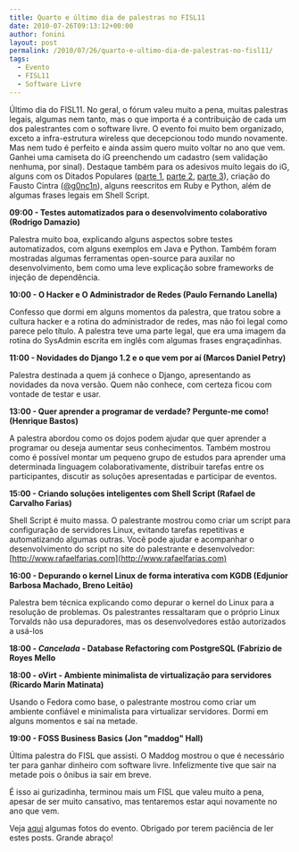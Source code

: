 ```yaml
---
title: Quarto e último dia de palestras no FISL11
date: 2010-07-26T09:13:12+00:00
author: fonini
layout: post
permalink: /2010/07/26/quarto-e-ultimo-dia-de-palestras-no-fisl11/
tags:
  - Evento
  - FISL11
  - Software Livre
---
```

Último dia do FISL11. No geral, o fórum valeu muito a pena, muitas palestras legais, algumas nem tanto, mas o que importa é a contribuição de cada um dos palestrantes com o software livre. O evento foi muito bem organizado, exceto a infra-estrutura wireless que decepcionou todo mundo novamente. Mas nem tudo é perfeito e ainda assim quero muito voltar no ano que vem. Ganhei uma camiseta do iG preenchendo um cadastro (sem validação nenhuma, por sinal). Destaque também para os adesivos muito legais do iG, alguns com os Ditados Populares ([parte 1](http://goncin.wordpress.com/2010/06/21/ditados-populares-em-php), [parte 2](http://goncin.wordpress.com/2010/06/29/ditados-populares-em-php-parte-2), [parte 3](http://goncin.wordpress.com/2010/07/22/ditados-populares-em-php-parte-3-a-batelada-final)), criação do Fausto Cintra ([@g0nc1n](http://twitter.com/g0nc1n)), alguns reescritos em Ruby e Python, além de algumas frases legais em Shell Script.

**09:00 - Testes automatizados para o desenvolvimento colaborativo (Rodrigo Damazio)**

Palestra muito boa, explicando alguns aspectos sobre testes automatizados, com alguns exemplos em Java e Python. Também foram mostradas algumas ferramentas open-source para auxilar no desenvolvimento, bem como uma leve explicação sobre frameworks de injeção de dependência. 

**10:00 - O Hacker e O Administrador de Redes (Paulo Fernando Lanella)**

Confesso que dormi em alguns momentos da palestra, que tratou sobre a cultura hacker e a rotina do administrador de redes, mas não foi legal como parece pelo título. A palestra teve uma parte legal, que era uma imagem da rotina do SysAdmin escrita em inglês com algumas frases engraçadinhas. 

**11:00 - Novidades do Django 1.2 e o que vem por aí (Marcos Daniel Petry)**

Palestra destinada a quem já conhece o Django, apresentando as novidades da nova versão. Quem não conhece, com certeza ficou com vontade de testar e usar. 

**13:00 - Quer aprender a programar de verdade? Pergunte-me como! (Henrique Bastos)**

A palestra abordou como os dojos podem ajudar que quer aprender a programar ou deseja aumentar seus conhecimentos. Também mostrou como é possível montar um pequeno grupo de estudos para aprender uma determinada linguagem colaborativamente, distribuir tarefas entre os participantes, discutir as soluções apresentadas e participar de eventos. 

**15:00 - Criando soluções inteligentes com Shell Script (Rafael de Carvalho Farias)**

Shell Script é muito massa. O palestrante mostrou como criar um script para configuração de servidores Linux, evitando tarefas repetitivas e automatizando algumas outras. Você pode ajudar e acompanhar o desenvolvimento do script no site do palestrante e desenvolvedor: [http://www.rafaelfarias.com](http://www.rafaelfarias.com) 

**16:00 - Depurando o kernel Linux de forma interativa com KGDB (Edjunior Barbosa Machado, Breno Leitão)**

Palestra bem técnica explicando como depurar o kernel do Linux para a resolução de problemas. Os palestrantes ressaltaram que o próprio Linux Torvalds não usa depuradores, mas os desenvolvedores estão autorizados a usá-los 

**18:00 - _Cancelada_ - Database Refactoring com PostgreSQL (Fabrízio de Royes Mello**

**18:00 - oVirt - Ambiente minimalista de virtualização para servidores (Ricardo Marin Matinata)**

Usando o Fedora como base, o palestrante mostrou como criar um ambiente confiável e minimalista para virtualizar servidores. Dormi em alguns momentos e saí na metade. 

**19:00 - FOSS Business Basics (Jon "maddog" Hall)**

Última palestra do FISL que assisti. O Maddog mostrou o que é necessário ter para ganhar dinheiro com software livre. Infelizmente tive que sair na metade pois o ônibus ia sair em breve. 

É isso ai gurizadinha, terminou mais um FISL que valeu muito a pena, apesar de ser muito cansativo, mas tentaremos estar aqui novamente no ano que vem. 

Veja [aqui](http://www.flickr.com/photos/39474373@N05/sets/72157624461156003/) algumas fotos do evento. Obrigado por terem paciência de ler estes posts. Grande abraço!